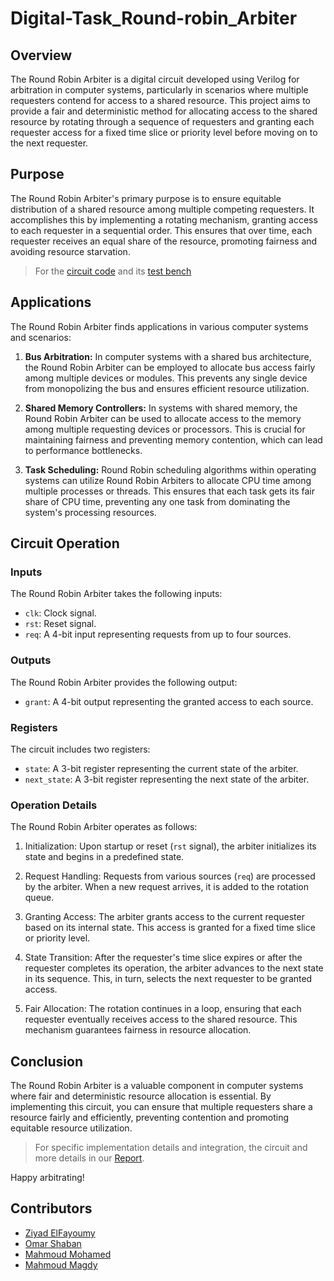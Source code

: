 # Digital-Task_Round-robin_Arbiter

## Overview

The Round Robin Arbiter is a digital circuit developed using Verilog for arbitration in computer systems, particularly in scenarios where multiple requesters contend for access to a shared resource. This project aims to provide a fair and deterministic method for allocating access to the shared resource by rotating through a sequence of requesters and granting each requester access for a fixed time slice or priority level before moving on to the next requester.

## Purpose

The Round Robin Arbiter's primary purpose is to ensure equitable distribution of a shared resource among multiple competing requesters. It accomplishes this by implementing a rotating mechanism, granting access to each requester in a sequential order. This ensures that over time, each requester receives an equal share of the resource, promoting fairness and avoiding resource starvation.

> For the [circuit code](/round_robin.v) and its [test bench](/round_robin_tb.v)  

## Applications

The Round Robin Arbiter finds applications in various computer systems and scenarios:

1. **Bus Arbitration:** In computer systems with a shared bus architecture, the Round Robin Arbiter can be employed to allocate bus access fairly among multiple devices or modules. This prevents any single device from monopolizing the bus and ensures efficient resource utilization.

2. **Shared Memory Controllers:** In systems with shared memory, the Round Robin Arbiter can be used to allocate access to the memory among multiple requesting devices or processors. This is crucial for maintaining fairness and preventing memory contention, which can lead to performance bottlenecks.

3. **Task Scheduling:** Round Robin scheduling algorithms within operating systems can utilize Round Robin Arbiters to allocate CPU time among multiple processes or threads. This ensures that each task gets its fair share of CPU time, preventing any one task from dominating the system's processing resources.

## Circuit Operation

### Inputs

The Round Robin Arbiter takes the following inputs:

- `clk`: Clock signal.
- `rst`: Reset signal.
- `req`: A 4-bit input representing requests from up to four sources.

### Outputs

The Round Robin Arbiter provides the following output:

- `grant`: A 4-bit output representing the granted access to each source.

### Registers

The circuit includes two registers:

- `state`: A 3-bit register representing the current state of the arbiter.
- `next_state`: A 3-bit register representing the next state of the arbiter.

### Operation Details

The Round Robin Arbiter operates as follows:

1. Initialization: Upon startup or reset (`rst` signal), the arbiter initializes its state and begins in a predefined state.

2. Request Handling: Requests from various sources (`req`) are processed by the arbiter. When a new request arrives, it is added to the rotation queue.

3. Granting Access: The arbiter grants access to the current requester based on its internal state. This access is granted for a fixed time slice or priority level.

4. State Transition: After the requester's time slice expires or after the requester completes its operation, the arbiter advances to the next state in its sequence. This, in turn, selects the next requester to be granted access.

5. Fair Allocation: The rotation continues in a loop, ensuring that each requester eventually receives access to the shared resource. This mechanism guarantees fairness in resource allocation.


## Conclusion

The Round Robin Arbiter is a valuable component in computer systems where fair and deterministic resource allocation is essential. By implementing this circuit, you can ensure that multiple requesters share a resource fairly and efficiently, preventing contention and promoting equitable resource utilization.

> For specific implementation details and integration, the circuit and more details in our [Report](/round_robin.pdf).

Happy arbitrating!

## Contributors

- [Ziyad ElFayoumy](https://github.com/Zoz-HF)
- [Omar Shaban](https://github.com/omarshaban02)
- [Mahmoud Mohamed](https://github.com/Mahmoudm007)
- [Mahmoud Magdy](https://github.com/MahmoudMagdy404)
